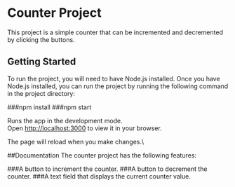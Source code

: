 # Counter Project

This project is a simple counter that can be incremented and decremented by clicking the buttons.

## Getting Started

To run the project, you will need to have Node.js installed. Once you have Node.js installed, you can run the project by running the following command in the project directory:

###npm install
###npm start

Runs the app in the development mode.\
Open [http://localhost:3000](http://localhost:3000) to view it in your browser.

The page will reload when you make changes.\

##Documentation
  The counter project has the following features:
  
  ###A button to increment the counter.
  ###A button to decrement the counter.
  ###A text field that displays the current counter value.





